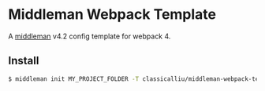 # Middleman Webpack Template

A [middleman](https://github.com/middleman/middleman) v4.2 config template for webpack 4.

## Install

```bash
$ middleman init MY_PROJECT_FOLDER -T classicalliu/middleman-webpack-template
```
